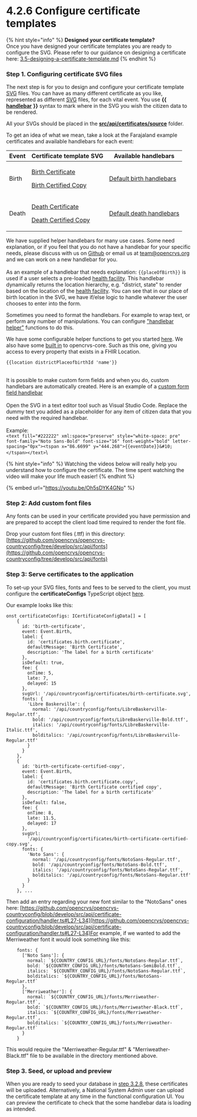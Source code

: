 # 4.2.6 Configure certificate templates

{% hint style="info" %}
**Designed your certificate template?**\
Once you have designed your certificate templates you are ready to configure the SVG. Please refer to our guidance on designing a certificate here: [3.5-designing-a-certificate-template.md](../../2.-gather-requirements/3.5-designing-a-certificate-template.md "mention")
{% endhint %}

### Step 1. Configuring certificate SVG files

The next step is for you to design and configure your certificate template [SVG](https://en.wikipedia.org/wiki/SVG) files.  You can have as many different certificate as you like, represented as different [SVG](https://en.wikipedia.org/wiki/SVG) files, for each vital event.  You use **\{{** [**handlebar**](https://handlebarsjs.com/) **\}}** syntax to mark where in the SVG you wish the citizen data to be rendered. &#x20;

All your SVGs should be placed in the [**src/api/certificates/source**](https://github.com/opencrvs/opencrvs-countryconfig/tree/develop/src/api/certificates/source) folder.

To get an idea of what we mean, take a look at the Farajaland example certificates and available handlebars for each event:

| Event | Certificate template SVG                                                                                                                                                                                                                                                                                                                          | Available handlebars                                                                                                                 |
| ----- | ------------------------------------------------------------------------------------------------------------------------------------------------------------------------------------------------------------------------------------------------------------------------------------------------------------------------------------------------- | ------------------------------------------------------------------------------------------------------------------------------------ |
| Birth | <p><a href="https://github.com/opencrvs/opencrvs-countryconfig/blob/develop/src/api/certificates/source/birth-certificate-certified-copy.svg">Birth Certificate</a></p><p><a href="https://github.com/opencrvs/opencrvs-countryconfig/blob/develop/src/api/certificates/source/birth-certificate-certified-copy.svg">Birth Certified Copy</a></p> | [Default birth handlebars](https://github.com/opencrvs/opencrvs-countryconfig/blob/develop/src/form/birth/certificate-handlebars.ts) |
| Death | <p><a href="https://github.com/opencrvs/opencrvs-countryconfig/blob/develop/src/api/certificates/source/death-certificate-certified-copy.svg">Death Certificate</a></p><p><a href="https://github.com/opencrvs/opencrvs-countryconfig/blob/develop/src/api/certificates/source/death-certificate-certified-copy.svg">Death Certified Copy</a></p> | [Default death handlebars](https://github.com/opencrvs/opencrvs-countryconfig/blob/develop/src/form/death/certficate-handlebars.ts)  |

We have supplied helper handlebars for many use cases. Some need explanation, or if you feel that you do not have a handlebar for your specific needs, please discuss with us on [Github](https://github.com/opencrvs/opencrvs-core/discussions) or email us at [team@opencrvs.org](mailto:team@opencrvs.org) and we can work on a new handlebar for you.  \
\
As an example of a handlebar that needs explanation: `{{placeOfBirth}}` is used if a user selects a pre-loaded [health facility](3.2.3-set-up-cr-offices-and-health-facilities/3.2.3.2-prepare-source-file-for-health-facilities.md). This handlebar dynamically returns the location hierarchy, e.g. "district, state" to render based on the location of the [health facility](3.2.3-set-up-cr-offices-and-health-facilities/3.2.3.2-prepare-source-file-for-health-facilities.md). You can see that in our place of birth location in the SVG, we have if/else logic to handle whatever the user chooses to enter into the form.

Sometimes you need to format the handlebars. For example to wrap text, or perform any number of manipulations.  You can configure ["handlebar helper"](https://github.com/opencrvs/opencrvs-countryconfig/blob/develop/src/form/common/certificate/handlebars/helpers.ts) functions to do this.

We have some configurable helper functions to get you started [here](https://github.com/opencrvs/opencrvs-countryconfig/blob/develop/src/form/common/certificate/handlebars/helpers.ts).  We also have some [built in](https://github.com/opencrvs/opencrvs-core/blob/cf1cb763abae7211fa3648a742d3763fd947eaa3/packages/client/src/views/PrintCertificate/PDFUtils.ts#L183) to opencrvs-core.  Such as this one, giving you access to every property that exists in a FHIR Location.

```xml
{{location districtPlaceofbirthId 'name'}}
```

\
It is possible to make custom form fields and when you do, custom handlebars are automatically created. Here is an example of a [custom form field handlebar](https://github.com/opencrvs/opencrvs-countryconfig/blob/551e864ab59d59ae2e65eec8d1d0d9651ae0a3d7/src/form/custom-fields.ts#L29)\
\
Open the SVG in a text editor tool such as Visual Studio Code. Replace the dummy text you added as a placeholder for any item of citizen data that you need with the required handlebar.\
\
Example:\
`<text fill="#222222" xml:space="preserve" style="white-space: pre" font-family="Noto Sans-Bold" font-size="16" font-weight="bold" letter-spacing="0px"><tspan x="86.6699" y="444.268">{{eventDate}}&#10;</tspan></text>`\\

{% hint style="info" %}
Watching the videos below will really help you understand how to configure the certificate.  The time spent watching the video will make your life much easier!
{% endhint %}

{% embed url="https://youtu.be/Oh5sDYK4GNo" %}

### **Step 2: Add custom font files**

Any fonts can be used in your certificate provided you have permission and are prepared to accept the client load time required to render the font file.

Drop your custom font files (.ttf) in this directory: [https://github.com/opencrvs/opencrvs-countryconfig/tree/develop/src/api/fonts](https://github.com/opencrvs/opencrvs-countryconfig/tree/develop/src/api/fonts)

### Step 3: Serve certificates to the application

To set-up your SVG files, fonts and fees to be served to the client, you must configure the **certificateConfigs** TypeScript object [here](https://github.com/opencrvs/opencrvs-countryconfig/blob/d531d4c767cd280cb4cb5f0a7a55cd429c277054/src/api/certificates/handler.ts#L44).

Our example looks like this:

```
onst certificateConfigs: ICertificateConfigData[] = [
    {
      id: 'birth-certificate',
      event: Event.Birth,
      label: {
        id: 'certificates.birth.certificate',
        defaultMessage: 'Birth Certificate',
        description: 'The label for a birth certificate'
      },
      isDefault: true,
      fee: {
        onTime: 5,
        late: 7,
        delayed: 15
      },
      svgUrl: '/api/countryconfig/certificates/birth-certificate.svg',
      fonts: {
        'Libre Baskerville': {
          normal: '/api/countryconfig/fonts/LibreBaskerville-Regular.ttf',
          bold: '/api/countryconfig/fonts/LibreBaskerville-Bold.ttf',
          italics: '/api/countryconfig/fonts/LibreBaskerville-Italic.ttf',
          bolditalics: '/api/countryconfig/fonts/LibreBaskerville-Regular.ttf'
        }
      }
    },
    {
      id: 'birth-certificate-certified-copy',
      event: Event.Birth,
      label: {
        id: 'certificates.birth.certificate.copy',
        defaultMessage: 'Birth Certificate certified copy',
        description: 'The label for a birth certificate'
      },
      isDefault: false,
      fee: {
        onTime: 8,
        late: 11.5,
        delayed: 17
      },
      svgUrl:
        '/api/countryconfig/certificates/birth-certificate-certified-copy.svg',
      fonts: {
        'Noto Sans': {
          normal: '/api/countryconfig/fonts/NotoSans-Regular.ttf',
          bold: '/api/countryconfig/fonts/NotoSans-Bold.ttf',
          italics: '/api/countryconfig/fonts/NotoSans-Regular.ttf',
          bolditalics: '/api/countryconfig/fonts/NotoSans-Regular.ttf'
        }
      }
    }, ...
```



Then add an entry regarding your new font similar to the "NotoSans" ones here: [https://github.com/opencrvs/opencrvs-countryconfig/blob/develop/src/api/certificate-configuration/handler.ts#L27-L34](https://github.com/opencrvs/opencrvs-countryconfig/blob/develop/src/api/certificate-configuration/handler.ts#L27-L34)For example, if we wanted to add the Merriweather font it would look something like this:

```
    fonts: {
      ['Noto Sans']: {
        normal: `${COUNTRY_CONFIG_URL}/fonts/NotoSans-Regular.ttf`,
        bold: `${COUNTRY_CONFIG_URL}/fonts/NotoSans-SemiBold.ttf`,
        italics: `${COUNTRY_CONFIG_URL}/fonts/NotoSans-Regular.ttf`,
        bolditalics: `${COUNTRY_CONFIG_URL}/fonts/NotoSans-Regular.ttf`
      },
      ['Merriweather']: {
        normal: `${COUNTRY_CONFIG_URL}/fonts/Merriweather-Regular.ttf`,
        bold: `${COUNTRY_CONFIG_URL}/fonts/Merriweather-Black.ttf`,
        italics: `${COUNTRY_CONFIG_URL}/fonts/Merriweather-Regular.ttf`,
        bolditalics: `${COUNTRY_CONFIG_URL}/fonts/Merriweather-Regular.ttf`
      }
    }
```

This would require the "Merriweather-Regular.ttf" & "Merriweather-Black.ttf" file to be available in the directory mentioned above.

### **Step 3. Seed, or upload and preview**

When you are ready to seed your database in [step 3.2.8](3.2.8-seeding-your-local-database.md), these certificates will be uploaded.  Alternatively, a National System Admin user can upload the certificate template at any time in the functional configuration UI. You can preview the certificate to check that the some handlebar data is loading as intended.&#x20;

###
